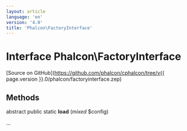 ```yaml
---
layout: article
language: 'en'
version: '4.0'
title: 'Phalcon\FactoryInterface'
---
```

# Interface **Phalcon\FactoryInterface**

[Source on GitHub](https://github.com/phalcon/cphalcon/tree/v{{ page.version }}.0/phalcon/factoryinterface.zep)

## Methods

abstract public static **load** (*mixed* $config)

...